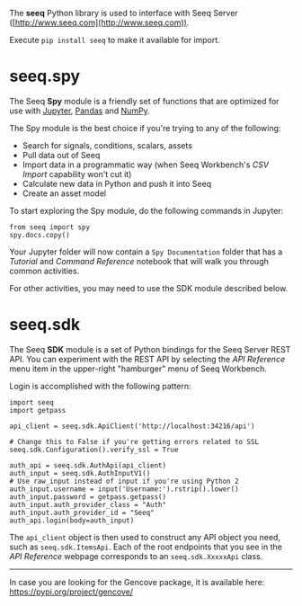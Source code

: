 The **seeq** Python library is used to interface with Seeq Server ([http://www.seeq.com](http://www.seeq.com)).

Execute `pip install seeq` to make it available for import.

# seeq.spy

The Seeq **Spy** module is a friendly set of functions that are optimized for use with
[Jupyter](https://jupyter.org), [Pandas](https://pandas.pydata.org/) and [NumPy](https://www.numpy.org/).

The Spy module is the best choice if you're trying to any of the following:

- Search for signals, conditions, scalars, assets
- Pull data out of Seeq
- Import data in a programmatic way (when Seeq Workbench's *CSV Import* capability won't cut it)
- Calculate new data in Python and push it into Seeq
- Create an asset model

To start exploring the Spy module, do the following commands in Jupyter:

```
from seeq import spy
spy.docs.copy()
```

Your Jupyter folder will now contain a `Spy Documentation` folder that has a *Tutorial* and *Command Reference*
notebook that will walk you through common activities.

For other activities, you may need to use the SDK module described below.

# seeq.sdk

The Seeq **SDK** module is a set of Python bindings for the Seeq Server REST API. You can experiment with the
REST API by selecting the *API Reference* menu item in the upper-right "hamburger" menu of Seeq Workbench.

Login is accomplished with the following pattern:

```
import seeq
import getpass

api_client = seeq.sdk.ApiClient('http://localhost:34216/api')

# Change this to False if you're getting errors related to SSL
seeq.sdk.Configuration().verify_ssl = True

auth_api = seeq.sdk.AuthApi(api_client)
auth_input = seeq.sdk.AuthInputV1()
# Use raw_input instead of input if you're using Python 2
auth_input.username = input('Username:').rstrip().lower()
auth_input.password = getpass.getpass()
auth_input.auth_provider_class = "Auth"
auth_input.auth_provider_id = "Seeq"
auth_api.login(body=auth_input)
```

The `api_client` object is then used to construct any API object you need, such as `seeq.sdk.ItemsApi`. Each of the root
endpoints that you see in the *API Reference* webpage corresponds to an `seeq.sdk.XxxxxApi` class.

----------

In case you are looking for the Gencove package, it is available here: https://pypi.org/project/gencove/ 